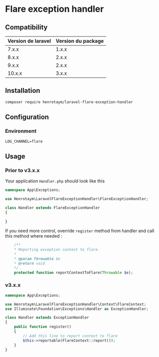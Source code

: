 # Flare exception handler

## Compatibility

| Version de laravel | Version du package |
|--|--|
| 7.x.x | 1.x.x |
| 8.x.x | 2.x.x |
| 9.x.x | 2.x.x |
| 10.x.x | 3.x.x |

## Installation

    composer require henrotaym/laravel-flare-exception-handler

## Configuration

### Environment

```shell
LOG_CHANNEL=flare
```

## Usage
### Prior to v3.x.x
Your application `Handler.php` should look like this

```php
namespace App\Exceptions;

use Henrotaym\LaravelFlareExceptionHandler\FlareExceptionHandler;

class Handler extends FlareExceptionHandler
{
    
}
```

If you need more control, override `register` method from handler and call this method where needed :
```php
    /**
    * Reporting exception context to flare.
    * 
    * @param Throwable $e
    * @return void
    */
    protected function reportContextToFlare(Throwable $e);
```

### v3.x.x
```php
namespace App\Exceptions;

use Henrotaym\LaravelFlareExceptionHandler\Context\FlareContext;
use Illuminate\Foundation\Exceptions\Handler as ExceptionHandler;

class Handler extends ExceptionHandler
{
    public function register()
    {
        // Add this line to report context to flare
        $this->reportable(FlareContext::report());
    }
}
```
